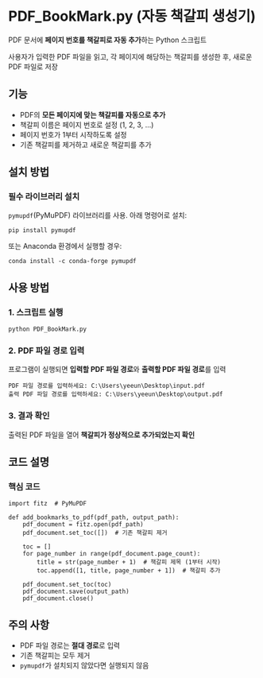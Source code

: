 # PDF_BookMark.py (자동 책갈피 생성기)

PDF 문서에 **페이지 번호를 책갈피로 자동 추가**하는 Python 스크립트

사용자가 입력한 PDF 파일을 읽고, 각 페이지에 해당하는 책갈피를 생성한 후, 새로운 PDF 파일로 저장

## 기능

- PDF의 **모든 페이지에 맞는 책갈피를 자동으로 추가**
- 책갈피 이름은 페이지 번호로 설정 (1, 2, 3, ...)
- 페이지 번호가 1부터 시작하도록 설정
- 기존 책갈피를 제거하고 새로운 책갈피를 추가

## 설치 방법

### 필수 라이브러리 설치

`pymupdf`(PyMuPDF) 라이브러리를 사용. 아래 명령어로 설치:

```
pip install pymupdf
```

또는 Anaconda 환경에서 실행할 경우:

```
conda install -c conda-forge pymupdf
```

## 사용 방법

### 1. 스크립트 실행

```
python PDF_BookMark.py
```

### 2. PDF 파일 경로 입력

프로그램이 실행되면 **입력할 PDF 파일 경로**와 **출력할 PDF 파일 경로**를 입력

```
PDF 파일 경로를 입력하세요: C:\Users\yeeun\Desktop\input.pdf
출력 PDF 파일 경로를 입력하세요: C:\Users\yeeun\Desktop\output.pdf
```

### 3. 결과 확인

출력된 PDF 파일을 열어 **책갈피가 정상적으로 추가되었는지 확인**

## 코드 설명

### 핵심 코드

```
import fitz  # PyMuPDF

def add_bookmarks_to_pdf(pdf_path, output_path):
    pdf_document = fitz.open(pdf_path)
    pdf_document.set_toc([])  # 기존 책갈피 제거

    toc = []
    for page_number in range(pdf_document.page_count):
        title = str(page_number + 1)  # 책갈피 제목 (1부터 시작)
        toc.append([1, title, page_number + 1])  # 책갈피 추가

    pdf_document.set_toc(toc)
    pdf_document.save(output_path)
    pdf_document.close()
```

## 주의 사항

- PDF 파일 경로는 **절대 경로**로 입력
- 기존 책갈피는 모두 제거
- `pymupdf`가 설치되지 않았다면 실행되지 않음